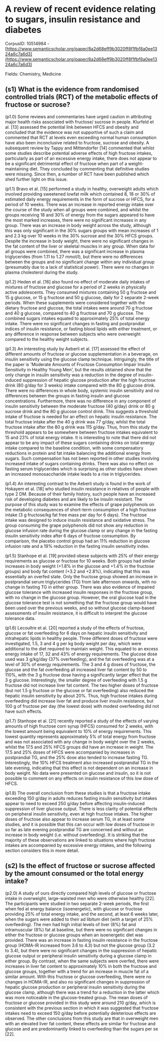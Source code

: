# A review of recent evidence relating to sugars, insulin resistance and diabetes

CorpusID: 10514984 - [https://www.semanticscholar.org/paper/8a2d68eff9b3020ff8f1fbf8a0ee1324a6c7a6d3](https://www.semanticscholar.org/paper/8a2d68eff9b3020ff8f1fbf8a0ee1324a6c7a6d3)

Fields: Chemistry, Medicine

## (s1) What is the evidence from randomised controlled trials (RCT) of the metabolic effects of fructose or sucrose?
(p1.0) Some reviews and commentaries have urged caution in attributing major health risks associated with fructose/ sucrose in people. Klurfeld et al. [13] assessed the potential link between HFCS and obesity and concluded that the evidence was not supportive of such a claim and commented that RCT at levels even exceeding normal human consumption have also been inconclusive related to fructose, sucrose and obesity. A subsequent review by Tappy and Mittendorfer [14] commented that whilst some studies describe potential adverse effects of high fructose intakes, particularly as part of an excessive energy intake, there does not appear to be a significant detrimental effect of fructose when part of a weight-maintaining diet. They concluded by commenting that definitive studies were missing. Since then, a number of RCT have been published which shed further light on this issue.

(p1.1) Bravo et al. [15] performed a study in healthy, overweight adults which involved providing sweetened lowfat milk which contained 8, 18 or 30% of estimated daily energy requirements in the form of sucrose or HFCS, for a period of 10 weeks. There was an increase in reported energy intake over the course of the study when all groups were combined, and whilst the groups receiving 18 and 30% of energy from the sugars appeared to have the most marked increases, there were no significant increases in any group. There was an increase in body weight across the study, although this was only significant in the 30% sugars groups with mean increases of 1 and 2.3 kg over 10 weeks in the 30% sucrose and the 30% HFCS groups. Despite the increase in body weight, there were no significant changes in the fat content of the liver or skeletal muscles in any group. When data for all groups were combined, there was a significant increase in plasma triglycerides (from 1.11 to 1.27 mmol/l), but there were no differences between the groups and no significant change within any individual group (presumably due to a lack of statistical power). There were no changes in plasma cholesterol during the study.

(p1.2) Heden et al. [16] also found no effect of moderate daily intakes of mixtures of fructose and glucose for a period of 2 weeks in physically active adolescents. They consumed mixtures containing 50 g fructose and 15 g glucose, or 15 g fructose and 50 g glucose, daily for 2 separate 2-week periods. When these supplements were considered together with the dietary fructose and glucose, the total intakes were around 70 g fructose and 40 g glucose, compared to 40 g fructose and 70 g glucose. The combined sugars intakes equated to approximately 25% of total energy intake. There were no significant changes in fasting and postprandial indices of insulin resistance, or fasting blood lipids with either treatment, or any difference in response between subjects who were overweight compared to the healthy weight subjects.

(p1.3) An interesting study by Aeberli et al. [17] assessed the effect of different amounts of fructose or glucose supplementation in a beverage, on insulin sensitivity using the glucose clamp technique. Intriguingly, the title of the paper is 'Moderate Amounts of Fructose Consumption Impair Insulin Sensitivity in Healthy Young Men', but the results obtained show that the only change in insulin sensitivity was a reduction in the degree of insulin-induced suppression of hepatic glucose production after the high fructose drink (80 g/day for 3 weeks) intake compared with the 80 g glucose drink. There were no differences in whole body, systemic insulin sensitivity and no differences between the groups in fasting insulin and glucose concentrations. Furthermore, there was no difference in any component of insulin sensitivity between the moderate fructose (40 g/day) drink or 80 g sucrose drink and the 80 g glucose control drink. This suggests a threshold intake of fructose is needed for an effect on hepatic insulin resistance. The total fructose intake after the 40 g drink was 77 g/day, whilst the total fructose intake after the 80 g drink was 115 g/day. Thus, from this study the threshold appears to be somewhere between fructose intakes equivalent to 15 and 23% of total energy intake. It is interesting to note that there did not appear to be any impact of these sugars containing drinks on total energy intake compared to the baseline condition, with some compensatory reductions in protein and fat intake balancing the additional energy from sugars. Such compensation has not been reported in other studies involving increased intake of sugars containing drinks. There was also no effect on fasting serum triglycerides which is surprising as other studies have shown an increased monosaccharide intake leads to a rise in triglycerides.

(p1.4) An interesting contrast to the Aeberli study is found in the work of Hokayem et al. [18] who studied insulin resistance in relatives of people with type 2 DM. Because of their family history, such people have an increased risk of developing diabetes and are likely to be insulin resistant. The purpose of this study was to examine the effects of grape polyphenols on the metabolic consequences of short-term consumption of a high fructose intake (3 g fructose/kg fat free mass per day for 6 days). The fructose intake was designed to induce insulin resistance and oxidative stress. The group consuming the grape polyphenols did not show any reduction in glucose infusion rate during the glucose clamp or any change in the fasting insulin sensitivity index after 6 days of fructose consumption. By comparison, the placebo control group had an 11% reduction in glucose infusion rate and a 19% reduction in the fasting insulin sensitivity index.

(p1.5) Stanhope et al. [19] provided obese subjects with 25% of their energy requirements as glucose or fructose for 10 weeks. Both groups had similar increases in body weight (+1.8% in the glucose and +1.4% in the fructose groups) and body fat content (+3.2 and +2.8%), indicating that this was essentially an overfed state. Only the fructose group showed an increase in postprandial serum triglycerides (TG) from late afternoon onwards, with no change in fasting TG in either group. There was also evidence of impaired glucose tolerance with increased insulin responses in the fructose group, with no change in the glucose group. However, the oral glucose load in the glucose tolerance test is not something that the fructose group would have been used over the previous weeks, and so without glucose clamp-based assessments of insulin resistance, it is difficult to interpret the glucose tolerance data.

(p1.6) Lecoultre et al. [20] reported a study of the effects of fructose, glucose or fat overfeeding for 6 days on hepatic insulin sensitivity and intrahepatic lipids in healthy people. Three different doses of fructose were investigated, 1.5, 3 and 4 g per kg body weight per day, which were additional to the diet required to maintain weight. This equated to an excess energy intake of 17, 32 and 43% of energy requirements. The glucose dose used was 3 g/kg/day (37% overfeeding), and the fat overfeeding was at a level of 30% of energy requirements. The 3 and 4 g doses of fructose, the glucose and the fat overfeeding all increased liver fat content by 50 to 110%, with the 3 g fructose dose having a significantly larger effect that the 3 g glucose. Interestingly, the smaller degree of overfeeding with 1.5 g fructose did not increase liver fat content. The two higher doses of fructose (but not 1.5 g fructose or the glucose or fat overfeeding) also reduced the hepatic insulin sensitivity by about 20%. Thus, high fructose intakes during overfeeding did increase liver fat and produce liver insulin resistance, but 100 g of fructose per day (the lowest dose) with modest overfeeding did not have such effects.

(p1.7) Stanhope et al. [21] recently reported a study of the effects of varying amounts of high fructose corn syrup (HFCS) consumed for 2 weeks, with the lowest amount being equivalent to 10% of energy requirements. This lowest quantity represents approximately 5% of total energy from fructose and was not associated with any change in body weight over the 2 weeks, whilst the 17.5 and 25% HFCS groups did have an increase in weight. The 17.5 and 25% doses of HFCS were accompanied by increases in postprandial TG, and the 25% dose also tended to increase fasting TG. Interestingly, the 10% HFCS treatment also increased postprandial TG in the late evening, indicating that this effect is not dependent on an increase in body weight. No data were presented on glucose and insulin, so it is not possible to comment on any effects on insulin resistance of this low dose of HFCS.

(p1.8) The overall conclusion from these studies is that a fructose intake exceeding 150 g/day in adults reduces fasting insulin sensitivity but intakes appear to need to exceed 250 g/day before affecting insulin-induced suppression of liver glucose output. There is less clarity of potential effects on peripheral insulin sensitivity, even at high fructose intakes. The higher doses of fructose also appear to increase serum TG, in at least some studies, and it is possible that this can occur with low doses of fructose in so far as late evening postprandial TG are concerned and without an increase in body weight (i.e. without overfeeding). It is striking that the majority of these observations are linked to situations where high fructose intakes are accompanied by excessive energy intakes, and the following section considers this in more detail.
## (s2) Is the effect of fructose or sucrose affected by the amount consumed or the total energy intake?
(p2.0) A study of ours directly compared high levels of glucose or fructose intake in overweight, large-waisted men who were otherwise healthy [22]. The participants were studied in two separate 2-week periods, the first when fed at energy balance (isoenergetic), with glucose or fructose providing 25% of total energy intake, and the second, at least 6 weeks later, when the sugars were added to their ad libitum diet (with a target of 25% overfeeding). The men had high initial levels of liver (8%) fat and intramuscular (8%) fat at baseline, but there were no significant changes in either the fructose or glucose groups when an isoenergetic diet was provided. There was an increase in fasting insulin resistance in the fructose group (HOMA-IR increased from 3.6 to 4.3) but not the glucose group (3.2 to 3.4), but there were no significant changes in the suppression of hepatic glucose output or peripheral insulin sensitivity during a glucose clamp in either group. By contrast, when the same subjects were overfed, there were increases in liver fat content to approximately 10% in both the fructose and glucose groups, together with a trend for an increase in muscle fat of a similar amount. With this fructose or glucose overfeeding, there were no changes in HOMA-IR, and also no significant changes in suppression of hepatic glucose production or peripheral insulin sensitivity during the glucose clamp, although there was a trend for a reduction in the latter which was more noticeable in the glucose-treated group. The mean doses of fructose or glucose provided in this study were around 210 g/day, which is consistent with the previous section in which it was suggested that fructose intakes need to exceed 150 g/day before potentially deleterious effects are observed. The other conclusions from this study are that in overweight men with an elevated liver fat content, these effects are similar for fructose and glucose and are predominantly linked to overfeeding than the sugars per se [22].
